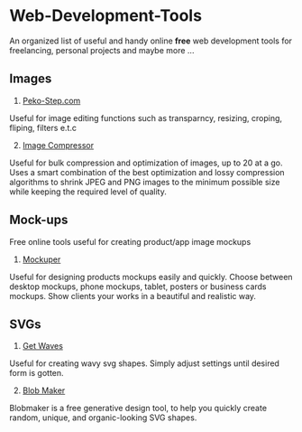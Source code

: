 # Web-Development-Tools

An organized list of useful and handy online **free** web development tools for freelancing, personal projects and maybe more ...

## Images

1. [Peko-Step.com](https://cdn.peko-step.com/en/)

Useful for image editing functions such as transparncy, resizing, croping, fliping, filters e.t.c

2. [Image Compressor](https://imagecompressor.com/)

Useful for bulk compression and optimization of images, up to 20 at a go. Uses a smart combination of the best optimization and lossy compression algorithms to shrink JPEG and PNG images to the minimum possible size while keeping the required level of quality.

##  Mock-ups
Free online tools useful for creating product/app image mockups

1. [Mockuper](https://mockuper.net/)

Useful for designing products mockups easily and quickly. Choose between desktop mockups, phone mockups, tablet, posters or business cards mockups. Show clients your works in a beautiful and realistic way.

## SVGs

1. [Get Waves](https://getwaves.io/)

Useful for creating wavy svg shapes. Simply adjust settings until desired form is gotten.

2. [Blob Maker](https://www.blobmaker.app/)

Blobmaker is a free generative design tool, to help you quickly create random, unique, and organic-looking SVG shapes.

